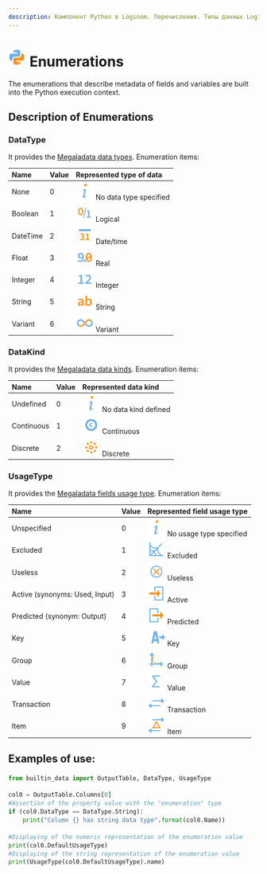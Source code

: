 ```yaml
---
description: Компонент Python в Loginom. Перечисления. Типы данных Loginom. Виды данных Loginom. Назначение полей Loginom. Примеры использования.
---
```

# ![](./../../../images/icons/components/python_default.svg) Enumerations

The enumerations that describe metadata of fields and variables are built into the Python execution context.

## Description of Enumerations

### DataType

It provides the [Megaladata data types](./../../../data/datatype.md). Enumeration items:

| Name | Value | Represented type of data |
| :-------- | :------  | :------ |
| None | 0 | ![](./../../../images/icons/common/usage-types/unspecified_default.svg) No data type specified |
| Boolean | 1 | ![](./../../../images/icons/common/data-types/boolean_default.svg) Logical |
| DateTime | 2 | ![](./../../../images/icons/common/data-types/datetime_default.svg) Date/time |
| Float | 3 | ![](./../../../images/icons/common/data-types/float_default.svg) Real |
| Integer | 4 | ![](./../../../images/icons/common/data-types/integer_default.svg) Integer |
| String | 5 | ![](./../../../images/icons/common/data-types/string_default.svg) String |
| Variant | 6 | ![](./../../../images/icons/common/data-types/variant_default.svg) Variant |

### DataKind

It provides the [Megaladata data kinds](./../../../data/datakind.md). Enumeration items:

| Name | Value | Represented data kind |
| :-------- | :------  | :------ |
| Undefined | 0 | ![](./../../../images/icons/common/usage-types/unspecified_default.svg) No data kind defined |
| Continuous | 1 | ![](./../../../images/icons/common/data-types/continuous_default.svg) Continuous |
| Discrete | 2 | ![](./../../../images/icons/common/data-types/discrete_default.svg) Discrete |

### UsageType

It provides the [Megaladata fields usage type](./../../../data/datasetfieldfeatures.md). Enumeration items:

| Name | Value | Represented field usage type |
| :-------- | :------  | :------ |
| Unspecified | 0 | ![](./../../../images/icons/common/usage-types/unspecified_default.svg) No usage type specified |
| Excluded | 1 | ![](./../../../images/icons/common/usage-types/unused_default.svg) Excluded |
| Useless | 2 | ![](./../../../images/icons/common/usage-types/useless_default.svg) Useless |
| Active (synonyms: Used, Input) | 3 | ![](./../../../images/icons/common/usage-types/active_default.svg) Active |
| Predicted (synonym: Output) | 4 | ![](./../../../images/icons/common/usage-types/predicted_default.svg) Predicted |
| Key | 5 | ![](./../../../images/icons/common/usage-types/source_default.svg) Key |
| Group | 6 | ![](./../../../images/icons/common/usage-types/group_default.svg) Group |
| Value | 7 | ![](./../../../images/icons/common/usage-types/value_default.svg) Value |
| Transaction | 8 | ![](./../../../images/icons/common/usage-types/transaction_default.svg) Transaction |
| Item | 9 | ![](./../../../images/icons/common/usage-types/item_default.svg) Item |

## Examples of use:

```python
from builtin_data import OutputTable, DataType, UsageType

col0 = OutputTable.Columns[0]
#Assertion of the property value with the "enumeration" type
if (col0.DataType == DataType.String):
    print("Column {} has string data type".format(col0.Name))
    
#Displaying of the numeric representation of the enumeration value
print(col0.DefaultUsageType)
#Displaying of the string representation of the enumeration value
print(UsageType(col0.DefaultUsageType).name)
```
